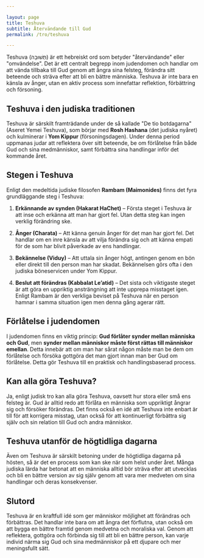 ```yaml
---

layout: page  
title: Teshuva
subtitle: Återvändande till Gud  
permalink: /tro/teshuva  

---
```


Teshuva (תְּשׁוּבָה) är ett hebreiskt ord som betyder "återvändande" eller "omvändelse". Det är ett centralt begrepp inom judendomen och handlar om att vända tillbaka till Gud genom att ångra sina felsteg, förändra sitt beteende och sträva efter att bli en bättre människa. Teshuva är inte bara en känsla av ånger, utan en aktiv process som innefattar reflektion, förbättring och försoning.

## Teshuva i den judiska traditionen
Teshuva är särskilt framträdande under de så kallade "De tio botdagarna" (Aseret Yemei Teshuva), som börjar med **Rosh Hashana** (det judiska nyåret) och kulminerar i **Yom Kippur** (försoningsdagen). Under denna period uppmanas judar att reflektera över sitt beteende, be om förlåtelse från både Gud och sina medmänniskor, samt förbättra sina handlingar inför det kommande året.

## Stegen i Teshuva
Enligt den medeltida judiske filosofen **Rambam (Maimonides)** finns det fyra grundläggande steg i Teshuva:

1. **Erkännande av synden (Hakarat HaChet)** – Första steget i Teshuva är att inse och erkänna att man har gjort fel. Utan detta steg kan ingen verklig förändring ske.

2. **Ånger (Charata)** – Att känna genuin ånger för det man har gjort fel. Det handlar om en inre känsla av att vilja förändra sig och att känna empati för de som har blivit påverkade av ens handlingar.

3. **Bekännelse (Viduy)** – Att uttala sin ånger högt, antingen genom en bön eller direkt till den person man har skadat. Bekännelsen görs ofta i den judiska böneservicen under Yom Kippur.

4. **Beslut att förändras (Kabbalat Le’atid)** – Det sista och viktigaste steget är att göra en uppriktig ansträngning att inte upprepa misstaget igen. Enligt Rambam är den verkliga beviset på Teshuva när en person hamnar i samma situation igen men denna gång agerar rätt.

## Förlåtelse i judendomen
I judendomen finns en viktig princip: **Gud förlåter synder mellan människa och Gud**, men **synder mellan människor måste först rättas till människor emellan**. Detta innebär att om man har sårat någon måste man be dem om förlåtelse och försöka gottgöra det man gjort innan man ber Gud om förlåtelse. Detta gör Teshuva till en praktisk och handlingsbaserad process.

## Kan alla göra Teshuva?
Ja, enligt judisk tro kan alla göra Teshuva, oavsett hur stora eller små ens felsteg är. Gud är alltid redo att förlåta en människa som uppriktigt ångrar sig och försöker förändras. Det finns också en idé att Teshuva inte enbart är till för att korrigera misstag, utan också för att kontinuerligt förbättra sig själv och sin relation till Gud och andra människor.

## Teshuva utanför de högtidliga dagarna
Även om Teshuva är särskilt betoning under de högtidliga dagarna på hösten, så är det en process som kan ske när som helst under året. Många judiska lärda har betonat att en människa alltid bör sträva efter att utvecklas och bli en bättre version av sig själv genom att vara mer medveten om sina handlingar och deras konsekvenser.

## Slutord
Teshuva är en kraftfull idé som ger människor möjlighet att förändras och förbättras. Det handlar inte bara om att ångra det förflutna, utan också om att bygga en bättre framtid genom medvetna och moraliska val. Genom att reflektera, gottgöra och förbinda sig till att bli en bättre person, kan varje individ närma sig Gud och sina medmänniskor på ett djupare och mer meningsfullt sätt.


